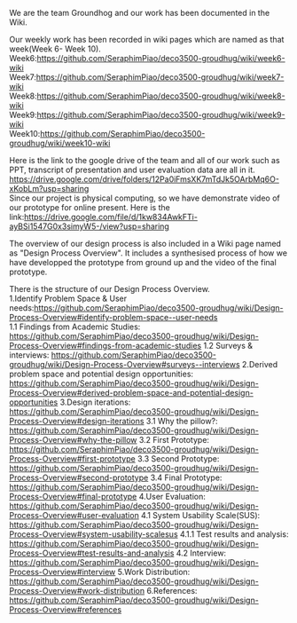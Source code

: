We are the team Groundhog and our work has been documented in the Wiki.


Our weekly work has been recorded in wiki pages which are named as that week(Week 6- Week 10).  
Week6:https://github.com/SeraphimPiao/deco3500-groudhug/wiki/week6-wiki  
Week7:https://github.com/SeraphimPiao/deco3500-groudhug/wiki/week7-wiki  
Week8:https://github.com/SeraphimPiao/deco3500-groudhug/wiki/week8-wiki  
Week9:https://github.com/SeraphimPiao/deco3500-groudhug/wiki/week9-wiki  
Week10:https://github.com/SeraphimPiao/deco3500-groudhug/wiki/week10-wiki  

Here is the link to the google drive of the team and all of our work such as PPT, transcript of presentation and user evaluation data are all in it. https://drive.google.com/drive/folders/12Pa0iFmsXK7mTdJk5OArbMq6O-xKobLm?usp=sharing  
Since our project is physical computing, so we have demonstrate video of our prototype for online present. Here is the link:https://drive.google.com/file/d/1kw834AwkFTi-ayBSi1547G0x3simyW5-/view?usp=sharing  

The overview of our design process is also included in a Wiki page named as "Design Process Overview". It includes a synthesised process of how we have developped the prototype from ground up and the video of the final prototype.  
  
There is the structure of our Design Process Overview.  
1.Identify Problem Space & User needs:https://github.com/SeraphimPiao/deco3500-groudhug/wiki/Design-Process-Overview#identify-problem-space--user-needs  
  1.1 Findings from Academic Studies:  https://github.com/SeraphimPiao/deco3500-groudhug/wiki/Design-Process-Overview#findings-from-academic-studies
  1.2 Surveys & interviews:  https://github.com/SeraphimPiao/deco3500-groudhug/wiki/Design-Process-Overview#surveys--interviews
2.Derived problem space and potential design opportunities:  https://github.com/SeraphimPiao/deco3500-groudhug/wiki/Design-Process-Overview#derived-problem-space-and-potential-design-opportunities
3.Design iterations:  https://github.com/SeraphimPiao/deco3500-groudhug/wiki/Design-Process-Overview#design-iterations
  3.1 Why the pillow?:  https://github.com/SeraphimPiao/deco3500-groudhug/wiki/Design-Process-Overview#why-the-pillow
  3.2 First Prototype:  https://github.com/SeraphimPiao/deco3500-groudhug/wiki/Design-Process-Overview#first-prototype
  3.3 Second Prototype:  https://github.com/SeraphimPiao/deco3500-groudhug/wiki/Design-Process-Overview#second-prototype
  3.4 Final Prototype:  https://github.com/SeraphimPiao/deco3500-groudhug/wiki/Design-Process-Overview#final-prototype
4.User Evaluation:  https://github.com/SeraphimPiao/deco3500-groudhug/wiki/Design-Process-Overview#user-evaluation
  4.1 System Usability Scale(SUS): https://github.com/SeraphimPiao/deco3500-groudhug/wiki/Design-Process-Overview#system-usability-scalesus 
    4.1.1 Test results and analysis:  https://github.com/SeraphimPiao/deco3500-groudhug/wiki/Design-Process-Overview#test-results-and-analysis
  4.2 Interview:  https://github.com/SeraphimPiao/deco3500-groudhug/wiki/Design-Process-Overview#interview
5.Work Distribution:  https://github.com/SeraphimPiao/deco3500-groudhug/wiki/Design-Process-Overview#work-distribution
6.References:  https://github.com/SeraphimPiao/deco3500-groudhug/wiki/Design-Process-Overview#references
